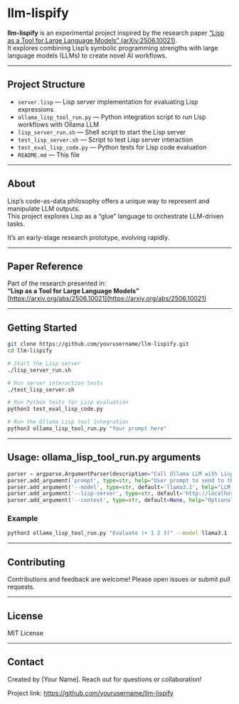 # llm-lispify

**llm-lispify** is an experimental project inspired by the research paper [“Lisp as a Tool for Large Language Models” (arXiv:2506.10021)](https://arxiv.org/abs/2506.10021).  
It explores combining Lisp’s symbolic programming strengths with large language models (LLMs) to create novel AI workflows.

---

## Project Structure

- `server.lisp` — Lisp server implementation for evaluating Lisp expressions  
- `ollama_lisp_tool_run.py` — Python integration script to run Lisp workflows with Ollama LLM  
- `lisp_server_run.sh` — Shell script to start the Lisp server  
- `test_lisp_server.sh` — Script to test Lisp server interaction  
- `test_eval_lisp_code.py` — Python tests for Lisp code evaluation  
- `README.md` — This file  

---

## About

Lisp’s code-as-data philosophy offers a unique way to represent and manipulate LLM outputs.  
This project explores Lisp as a “glue” language to orchestrate LLM-driven tasks.

It’s an early-stage research prototype, evolving rapidly.

---

## Paper Reference

Part of the research presented in:  
**“Lisp as a Tool for Large Language Models”**  
[https://arxiv.org/abs/2506.10021](https://arxiv.org/abs/2506.10021)

---

## Getting Started

```bash
git clone https://github.com/yourusername/llm-lispify.git
cd llm-lispify

# Start the Lisp server
./lisp_server_run.sh

# Run server interaction tests
./test_lisp_server.sh

# Run Python tests for Lisp evaluation
python3 test_eval_lisp_code.py

# Run the Ollama Lisp tool integration
python3 ollama_lisp_tool_run.py "Your prompt here"
```

---

## Usage: ollama_lisp_tool_run.py arguments

```python
parser = argparse.ArgumentParser(description="Call Ollama LLM with Lisp eval tool.")
parser.add_argument('prompt', type=str, help="User prompt to send to the LLM")
parser.add_argument('--model', type=str, default='llama3.1', help="LLM model name")
parser.add_argument('--lisp-server', type=str, default='http://localhost:8080/execute', help="URL of the Lisp evaluation server")
parser.add_argument('--context', type=str, default=None, help="Optional system/context instructions for the LLM")
```

### Example

```bash
python3 ollama_lisp_tool_run.py "Evaluate (+ 1 2 3)" --model llama3.1 --lisp-server http://localhost:8080/execute --context "You are a Lisp interpreter"
```

---

## Contributing

Contributions and feedback are welcome! Please open issues or submit pull requests.

---

## License

MIT License

---

## Contact

Created by [Your Name]. Reach out for questions or collaboration!

Project link: https://github.com/yourusername/llm-lispify
